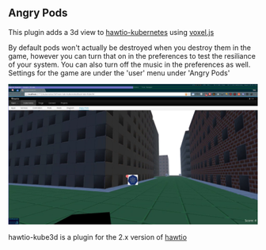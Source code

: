 ## Angry Pods

This plugin adds a 3d view to [hawtio-kubernetes](https://github.com/hawtio/hawtio-kubernetes) using <a href="http://voxeljs.com/">voxel.js</a>

By default pods won't actually be destroyed when you destroy them in the game, however you can turn that on in the preferences to test the resiliance of your system.  You can also turn off the music in the preferences as well.  Settings for the game are under the 'user' menu under 'Angry Pods'

<a href="https://www.youtube.com/watch?v=5LEofr9KYBI">
  <img src="docs/hawtio-kube3d.png"/>
</a>

hawtio-kube3d is a plugin for the 2.x version of [hawtio](http://hawt.io)

